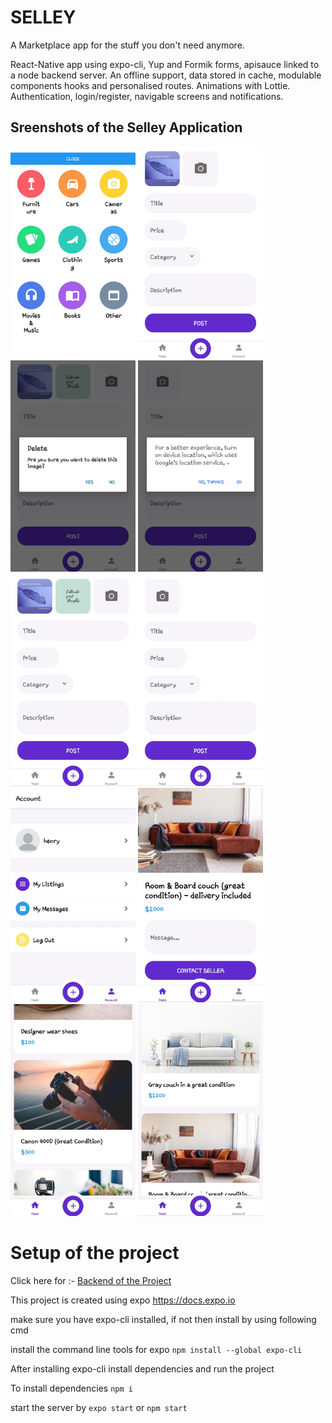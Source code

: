 # SELLEY

A Marketplace app for the stuff you don't need anymore.

React-Native app using expo-cli, Yup and Formik forms, apisauce linked to a node backend server. An offline support, data stored in cache, modulable components hooks and personalised routes. Animations with Lottie. Authentication, login/register, navigable screens and notifications.



## Sreenshots of the Selley Application

<img width="200px" src="./app/assets/screenshots/20210330_195049.jpg"/>

<img width="200px" src="./app/assets/screenshots/20210330_195108.jpg"/>

<img width="200px" src="./app/assets/screenshots/20210330_195123.jpg"/>

<img width="200px" src="./app/assets/screenshots/20210330_195152.jpg"/>

<img width="200px" src="./app/assets/screenshots/20210330_195139.jpg"/>

<img width="200px" src="./app/assets/screenshots/20210330_195206.jpg"/>

<img width="200px" src="./app/assets/screenshots/20210330_195218.jpg"/>

<img width="200px" src="./app/assets/screenshots/20210330_195231.jpg"/>

<img width="200px" src="./app/assets/screenshots/20210330_195246.jpg"/>

<img width="200px" src="./app/assets/screenshots/20210330_195258.jpg"/>


# Setup of the project

Click here for :- [Backend of the Project](https://github.com/himansh-gjr/SELLEY-Backend---Node)

This project is created using expo https://docs.expo.io

make sure you have expo-cli installed, if not then install by using following cmd

install the command line tools for expo `npm install --global expo-cli`

After installing expo-cli install dependencies and run the project

To install dependencies `npm i`

start the server by `expo start` or `npm start`
